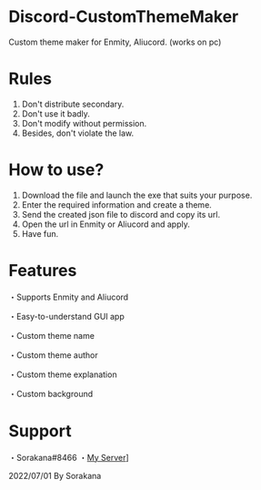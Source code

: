 # Discord-CustomThemeMaker
Custom theme maker for Enmity, Aliucord. (works on pc)
# Rules
1. Don't distribute secondary.
2. Don't use it badly.
3. Don't modify without permission.
4. Besides, don't violate the law.
# How to use?
1. Download the file and launch the exe that suits your purpose.
2. Enter the required information and create a theme.
3. Send the created json file to discord and copy its url.
4. Open the url in Enmity or Aliucord and apply.
5. Have fun.
# Features
・Supports Enmity and Aliucord

・Easy-to-understand GUI app

・Custom theme name

・Custom theme author

・Custom theme explanation

・Custom background
# Support
・Sorakana#8466
・[My Server](https://discord.gg/DQB6fcD6qq)]

2022/07/01 By Sorakana
